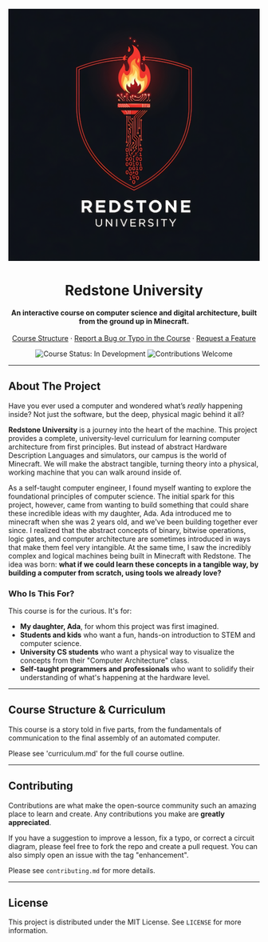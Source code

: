 <p align="center">
    <picture>
      <source media="(prefers-color-scheme: light)" srcset="assets/img/logo.png">
      <img alt="Redstone University Logo" src="assets/img/logo-dark.png">
    </picture>
</p>

<h1 align="center">Redstone University</h1>

<p align="center">
  <strong>An interactive course on computer science and digital architecture, built from the ground up in Minecraft.</strong>
  <br />
  <br />
  <a href="#️-course-structure--curriculum">Course Structure</a>
  ·
  <a href="https://github.com/your-username/redstone-university/issues">Report a Bug or Typo in the Course</a>
  ·
  <a href="https://github.com/your-username/redstone-university/issues">Request a Feature</a>
</p>

<p align="center">
  <img src="https://img.shields.io/badge/Course%20Status-In%20Development-yellow" alt="Course Status: In Development">
  <img src="https://img.shields.io/badge/Contributions-Welcome-brightgreen" alt="Contributions Welcome">
</p>

---

## About The Project

Have you ever used a computer and wondered what’s *really* happening inside? Not just the software, but the deep, physical magic behind it all?

**Redstone University** is a journey into the heart of the machine. This project provides a complete, university-level curriculum for learning computer architecture from first principles. But instead of abstract Hardware Description Languages and simulators, our campus is the world of Minecraft. We will make the abstract tangible, turning theory into a physical, working machine that you can walk around inside of.

As a self-taught computer engineer, I found myself wanting to explore the foundational principles of computer science. The initial spark for this project, however, came from wanting to build something that could share these incredible ideas with my daughter, Ada. Ada introduced me to minecraft when she was 2 years old, and we've been building together ever since. I realized that the abstract concepts of binary, bitwise operations, logic gates, and computer architecture are sometimes introduced in ways that make them feel very intangible. At the same time, I saw the incredibly complex and logical machines being built in Minecraft with Redstone. The idea was born: **what if we could learn these concepts in a tangible way, by building a computer from scratch, using tools we already love?**

### Who Is This For?

This course is for the curious. It's for:
*   **My daughter, Ada**, for whom this project was first imagined.
*   **Students and kids** who want a fun, hands-on introduction to STEM and computer science.
*   **University CS students** who want a physical way to visualize the concepts from their "Computer Architecture" class.
*   **Self-taught programmers and professionals** who want to solidify their understanding of what's happening at the hardware level.

---

## Course Structure & Curriculum

This course is a story told in five parts, from the fundamentals of communication to the final assembly of an automated computer.

Please see 'curriculum.md' for the full course outline.

---


## Contributing

Contributions are what make the open-source community such an amazing place to learn and create. Any contributions you make are **greatly appreciated**.

If you have a suggestion to improve a lesson, fix a typo, or correct a circuit diagram, please feel free to fork the repo and create a pull request. You can also simply open an issue with the tag "enhancement".

Please see `contributing.md` for more details.

---

## License

This project is distributed under the MIT License. See `LICENSE` for more information.

